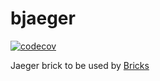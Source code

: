 # bjaeger

[![codecov](https://codecov.io/gh/go-bricks/bjaeger/branch/master/graph/badge.svg)](https://codecov.io/gh/go-bricks/bjaeger)

Jaeger brick to be used by [Bricks](https://github.com/go-bricks/bricks)
